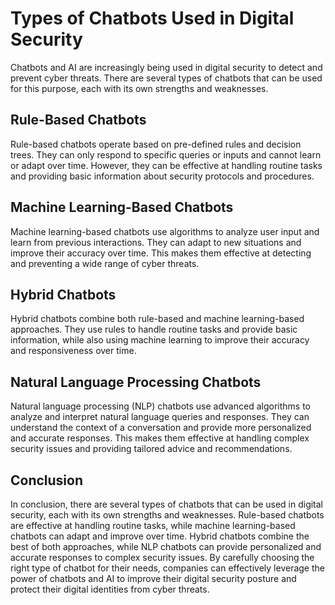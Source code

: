 Types of Chatbots Used in Digital Security
==========================================================================================

Chatbots and AI are increasingly being used in digital security to detect and prevent cyber threats. There are several types of chatbots that can be used for this purpose, each with its own strengths and weaknesses.

Rule-Based Chatbots
-------------------

Rule-based chatbots operate based on pre-defined rules and decision trees. They can only respond to specific queries or inputs and cannot learn or adapt over time. However, they can be effective at handling routine tasks and providing basic information about security protocols and procedures.

Machine Learning-Based Chatbots
-------------------------------

Machine learning-based chatbots use algorithms to analyze user input and learn from previous interactions. They can adapt to new situations and improve their accuracy over time. This makes them effective at detecting and preventing a wide range of cyber threats.

Hybrid Chatbots
---------------

Hybrid chatbots combine both rule-based and machine learning-based approaches. They use rules to handle routine tasks and provide basic information, while also using machine learning to improve their accuracy and responsiveness over time.

Natural Language Processing Chatbots
------------------------------------

Natural language processing (NLP) chatbots use advanced algorithms to analyze and interpret natural language queries and responses. They can understand the context of a conversation and provide more personalized and accurate responses. This makes them effective at handling complex security issues and providing tailored advice and recommendations.

Conclusion
----------

In conclusion, there are several types of chatbots that can be used in digital security, each with its own strengths and weaknesses. Rule-based chatbots are effective at handling routine tasks, while machine learning-based chatbots can adapt and improve over time. Hybrid chatbots combine the best of both approaches, while NLP chatbots can provide personalized and accurate responses to complex security issues. By carefully choosing the right type of chatbot for their needs, companies can effectively leverage the power of chatbots and AI to improve their digital security posture and protect their digital identities from cyber threats.
